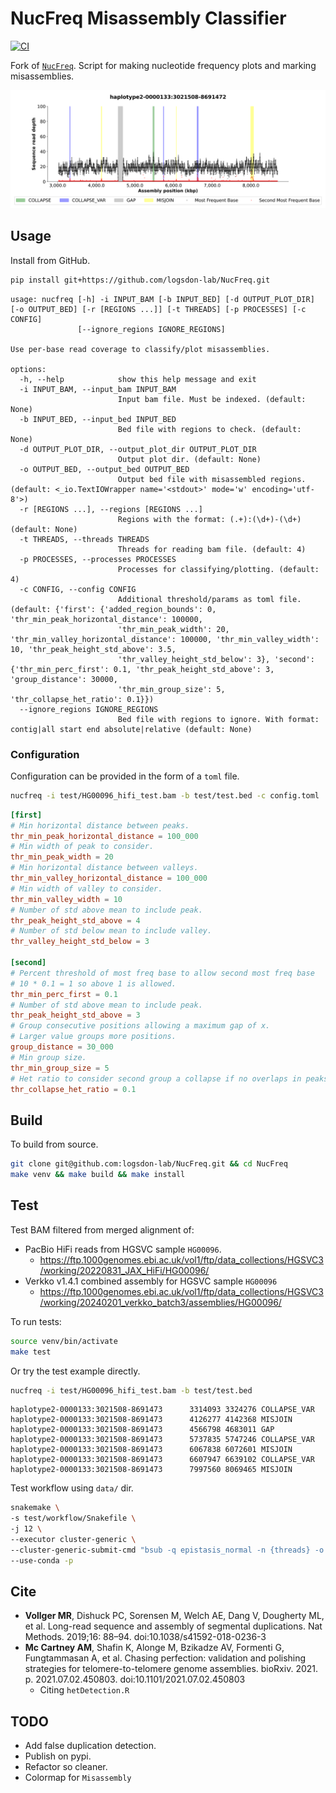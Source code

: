 # NucFreq Misassembly Classifier
[![CI](https://github.com/logsdon-lab/NucFreq/actions/workflows/main.yml/badge.svg)](https://github.com/logsdon-lab/NucFreq/actions/workflows/main.yml)

Fork of [`NucFreq`](https://github.com/mrvollger/NucFreq). Script for making nucleotide frequency plots and marking misassemblies.

![Labeled Misassemblies](docs/imgs/misassemblies.png)

## Usage
Install from GitHub.
```bash
pip install git+https://github.com/logsdon-lab/NucFreq.git
```

```
usage: nucfreq [-h] -i INPUT_BAM [-b INPUT_BED] [-d OUTPUT_PLOT_DIR] [-o OUTPUT_BED] [-r [REGIONS ...]] [-t THREADS] [-p PROCESSES] [-c CONFIG]
               [--ignore_regions IGNORE_REGIONS]

Use per-base read coverage to classify/plot misassemblies.

options:
  -h, --help            show this help message and exit
  -i INPUT_BAM, --input_bam INPUT_BAM
                        Input bam file. Must be indexed. (default: None)
  -b INPUT_BED, --input_bed INPUT_BED
                        Bed file with regions to check. (default: None)
  -d OUTPUT_PLOT_DIR, --output_plot_dir OUTPUT_PLOT_DIR
                        Output plot dir. (default: None)
  -o OUTPUT_BED, --output_bed OUTPUT_BED
                        Output bed file with misassembled regions. (default: <_io.TextIOWrapper name='<stdout>' mode='w' encoding='utf-8'>)
  -r [REGIONS ...], --regions [REGIONS ...]
                        Regions with the format: (.+):(\d+)-(\d+) (default: None)
  -t THREADS, --threads THREADS
                        Threads for reading bam file. (default: 4)
  -p PROCESSES, --processes PROCESSES
                        Processes for classifying/plotting. (default: 4)
  -c CONFIG, --config CONFIG
                        Additional threshold/params as toml file. (default: {'first': {'added_region_bounds': 0, 'thr_min_peak_horizontal_distance': 100000,
                        'thr_min_peak_width': 20, 'thr_min_valley_horizontal_distance': 100000, 'thr_min_valley_width': 10, 'thr_peak_height_std_above': 3.5,
                        'thr_valley_height_std_below': 3}, 'second': {'thr_min_perc_first': 0.1, 'thr_peak_height_std_above': 3, 'group_distance': 30000,
                        'thr_min_group_size': 5, 'thr_collapse_het_ratio': 0.1}})
  --ignore_regions IGNORE_REGIONS
                        Bed file with regions to ignore. With format: contig|all start end absolute|relative (default: None)
```

### Configuration
Configuration can be provided in the form of a `toml` file.

```bash
nucfreq -i test/HG00096_hifi_test.bam -b test/test.bed -c config.toml
```

```toml
[first]
# Min horizontal distance between peaks.
thr_min_peak_horizontal_distance = 100_000
# Min width of peak to consider.
thr_min_peak_width = 20
# Min horizontal distance between valleys.
thr_min_valley_horizontal_distance = 100_000
# Min width of valley to consider.
thr_min_valley_width = 10
# Number of std above mean to include peak.
thr_peak_height_std_above = 4
# Number of std below mean to include valley.
thr_valley_height_std_below = 3

[second]
# Percent threshold of most freq base to allow second most freq base
# 10 * 0.1 = 1 so above 1 is allowed.
thr_min_perc_first = 0.1
# Number of std above mean to include peak.
thr_peak_height_std_above = 3
# Group consecutive positions allowing a maximum gap of x.
# Larger value groups more positions.
group_distance = 30_000
# Min group size.
thr_min_group_size = 5
# Het ratio to consider second group a collapse if no overlaps in peaks found.
thr_collapse_het_ratio = 0.1

```

## Build
To build from source.
```bash
git clone git@github.com:logsdon-lab/NucFreq.git && cd NucFreq
make venv && make build && make install
```

## Test
Test BAM filtered from merged alignment of:
* PacBio HiFi reads from HGSVC sample `HG00096`.
  * https://ftp.1000genomes.ebi.ac.uk/vol1/ftp/data_collections/HGSVC3/working/20220831_JAX_HiFi/HG00096/
* Verkko v1.4.1 combined assembly for HGSVC sample `HG00096`
  * https://ftp.1000genomes.ebi.ac.uk/vol1/ftp/data_collections/HGSVC3/working/20240201_verkko_batch3/assemblies/HG00096/

To run tests:
```bash
source venv/bin/activate
make test
```

Or try the test example directly.
```bash
nucfreq -i test/HG00096_hifi_test.bam -b test/test.bed
```
```
haplotype2-0000133:3021508-8691473      3314093 3324276 COLLAPSE_VAR
haplotype2-0000133:3021508-8691473      4126277 4142368 MISJOIN
haplotype2-0000133:3021508-8691473      4566798 4683011 GAP
haplotype2-0000133:3021508-8691473      5737835 5747246 COLLAPSE_VAR
haplotype2-0000133:3021508-8691473      6067838 6072601 MISJOIN
haplotype2-0000133:3021508-8691473      6607947 6639102 COLLAPSE_VAR
haplotype2-0000133:3021508-8691473      7997560 8069465 MISJOIN
```

Test workflow using `data/` dir.
```bash
snakemake \
-s test/workflow/Snakefile \
-j 12 \
--executor cluster-generic \
--cluster-generic-submit-cmd "bsub -q epistasis_normal -n {threads} -o /dev/null" \
--use-conda -p
```

## Cite
- **Vollger MR**, Dishuck PC, Sorensen M, Welch AE, Dang V, Dougherty ML, et al. Long-read sequence and assembly of segmental duplications. Nat Methods. 2019;16: 88–94. doi:10.1038/s41592-018-0236-3
- **Mc Cartney AM**, Shafin K, Alonge M, Bzikadze AV, Formenti G, Fungtammasan A, et al. Chasing perfection: validation and polishing strategies for telomere-to-telomere genome assemblies. bioRxiv. 2021. p. 2021.07.02.450803. doi:10.1101/2021.07.02.450803
  * Citing `hetDetection.R`

## TODO
- Add false duplication detection.
- Publish on pypi.
- Refactor so cleaner.
- Colormap for `Misassembly`
